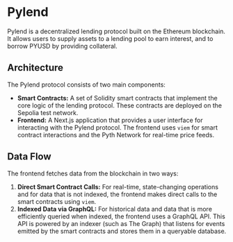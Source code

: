 # Pylend

Pylend is a decentralized lending protocol built on the Ethereum blockchain. It allows users to supply assets to a lending pool to earn interest, and to borrow PYUSD by providing collateral.

## Architecture

The Pylend protocol consists of two main components:

*   **Smart Contracts:** A set of Solidity smart contracts that implement the core logic of the lending protocol. These contracts are deployed on the Sepolia test network.
*   **Frontend:** A Next.js application that provides a user interface for interacting with the Pylend protocol. The frontend uses `viem` for smart contract interactions and the Pyth Network for real-time price feeds.

## Data Flow

The frontend fetches data from the blockchain in two ways:

1.  **Direct Smart Contract Calls:** For real-time, state-changing operations and for data that is not indexed, the frontend makes direct calls to the smart contracts using `viem`.
2.  **Indexed Data via GraphQL:** For historical data and data that is more efficiently queried when indexed, the frontend uses a GraphQL API. This API is powered by an indexer (such as The Graph) that listens for events emitted by the smart contracts and stores them in a queryable database.